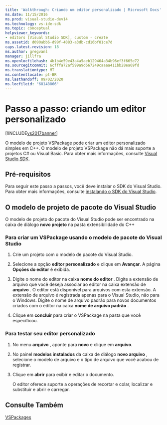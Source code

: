 ```yaml
---
title: 'Walkthrough: Criando um editor personalizado | Microsoft Docs'
ms.date: 11/15/2016
ms.prod: visual-studio-dev14
ms.technology: vs-ide-sdk
ms.topic: conceptual
helpviewer_keywords:
- editors [Visual Studio SDK], custom - create
ms.assetid: d090abb6-d99f-4083-a3db-cd16bf81ce7d
caps.latest.revision: 18
ms.author: gregvanl
manager: jillfra
ms.openlocfilehash: 4b1b4e59e43a4a5aeb129464a34b96ef3f665e72
ms.sourcegitcommit: 6cfffa72af599a9d667249caaaa411bb28ea69fd
ms.translationtype: MT
ms.contentlocale: pt-BR
ms.lasthandoff: 09/02/2020
ms.locfileid: "68148866"
---
```

# <a name="walkthrough-creating-a-custom-editor"></a>Passo a passo: criando um editor personalizado
[!INCLUDE[vs2017banner](../includes/vs2017banner.md)]

O modelo de projeto VSPackage pode criar um editor personalizado simples em C++.  O modelo de projeto VSPackage não dá mais suporte a projetos C# ou Visual Basic. Para obter mais informações, consulte [Visual Studio SDK](../extensibility/visual-studio-sdk.md).  
  
## <a name="prerequisites"></a>Pré-requisitos  
 Para seguir este passo a passos, você deve instalar o SDK do Visual Studio. Para obter mais informações, consulte [instalando o SDK do Visual Studio](../extensibility/installing-the-visual-studio-sdk.md).  
  
## <a name="the-visual-studio-package-project-template"></a>O modelo de projeto de pacote do Visual Studio  
 O modelo de projeto do pacote do Visual Studio pode ser encontrado na caixa de diálogo **novo projeto** na pasta extensibilidade do C++  
  
### <a name="to-create-a-vspackage-using-the-visual-studio-package-template"></a>Para criar um VSPackage usando o modelo de pacote do Visual Studio  
  
1. Crie um projeto com o modelo de pacote do Visual Studio.  
  
2. Selecione a opção **editor personalizado** e clique em **Avançar**. A página **Opções do editor** é exibida.  
  
3. Digite o nome do editor na caixa **nome do editor** . Digite a extensão de arquivo que você deseja associar ao editor na caixa extensão de **arquivo** . O editor está disponível para arquivos com esta extensão. A extensão de arquivo é registrada apenas para o Visual Studio, não para o Windows. Digite o nome de arquivo padrão para novos documentos criados com o editor na caixa **nome de arquivo padrão** .  
  
4. Clique em **concluir** para criar o VSPackage na pasta que você especificou.  
  
### <a name="to-test-your-custom-editor"></a>Para testar seu editor personalizado  
  
1. No menu **arquivo** , aponte para **novo** e clique em **arquivo**.  
  
2. No painel **modelos instalados** da caixa de diálogo **novo arquivo** , selecione o modelo de arquivo e o tipo de arquivo que você acabou de registrar.  
  
3. Clique em **abrir** para exibir e editar o documento.  
  
     O editor oferece suporte a operações de recortar e colar, localizar e substituir e abrir e carregar.  
  
## <a name="see-also"></a>Consulte Também  
 [VSPackages](../extensibility/internals/vspackages.md)
